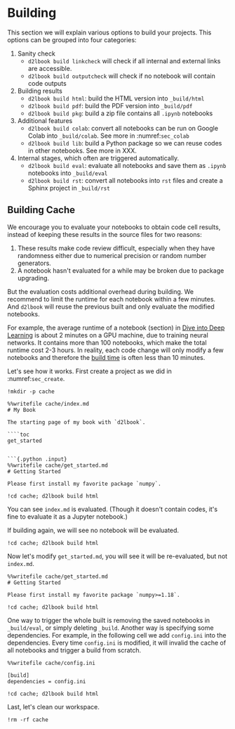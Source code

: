 # Building 

This section we will explain various options to build your projects. This options can be grouped into four categories:

1. Sanity check
   - `d2lbook build linkcheck` will check if all internal and external links are accessible.  
   - `d2lbook build outputcheck` will check if no notebook will contain code outputs
1. Building results
   - `d2lbook build html`: build the HTML version into `_build/html`
   - `d2lbook build pdf`: build the PDF version into `_build/pdf`
   - `d2lbook build pkg`: build a zip file contains all `.ipynb` notebooks
1. Additional features   
   - `d2lbook build colab`: convert all notebooks can be run on Google Colab into `_build/colab`. See more in :numref:`sec_colab`
   - `d2lbook build lib`: build a Python package so we can reuse codes in other notebooks. See more in XXX.
1. Internal stages, which often are triggered automatically.  
   - `d2lbook build eval`: evaluate all notebooks and save them as `.ipynb` notebooks into `_build/eval`
   - `d2lbook build rst`: convert all notebooks into `rst` files and create a Sphinx project in `_build/rst`
   

## Building Cache

We encourage you to evaluate your notebooks to obtain code cell results, instead of keeping these results in the source files for two reasons:
1. These results make code review difficult, especially when they have randomness either due to numerical precision or random number generators. 
1. A notebook hasn't evaluated for a while may be broken due to package upgrading. 

But the evaluation costs additional overhead during building. We recommend to limit the runtime for each notebook within a few minutes. And `d2lbook` will reuse the previous built and only evaluate the modified notebooks.

For example, the average runtime of a notebook (section) in [Dive into Deep Learning](https://d2l.ai) is about 2 minutes on a GPU machine, due to training neural networks. It contains more than 100 notebooks, which make the total runtime cost 2-3 hours. In reality, each code change will only modify a few notebooks and therefore the [build time](http://ci.d2l.ai/blue/organizations/jenkins/d2l-en/activity) is often less than 10 minutes. 

Let's see how it works. First create a project as we did in :numref:`sec_create`. 

```{.python .input}
!mkdir -p cache
```

```{.python .input}
%%writefile cache/index.md
# My Book

The starting page of my book with `d2lbook`.

````toc
get_started
````
```

```{.python .input}
%%writefile cache/get_started.md
# Getting Started

Please first install my favorite package `numpy`.
```

```{.python .input}
!cd cache; d2lbook build html
```

You can see `index.md` is evaluated. (Though it doesn't contain codes, it's fine to evaluate it as a Jupyter notebook.)

If building again, we will see no notebook will be evaluated.

```{.python .input}
!cd cache; d2lbook build html
```

Now let's modify `get_started.md`, you will see it will be re-evaluated, but not `index.md`.  

```{.python .input}
%%writefile cache/get_started.md
# Getting Started

Please first install my favorite package `numpy>=1.18`.
```

```{.python .input}
!cd cache; d2lbook build html
```

One way to trigger the whole built is removing the saved notebooks in `_build/eval`, or simply deleting `_build`. Another way is specifying some dependencies. For example, in the following cell we add `config.ini` into the dependencies. Every time `config.ini` is modified, it will invalid the cache of all notebooks and trigger a build from scratch. 


```{.python .input}
%%writefile cache/config.ini

[build]
dependencies = config.ini
```

```{.python .input}
!cd cache; d2lbook build html
```

Last, let's clean our workspace. 

```{.python .input}
!rm -rf cache
```
